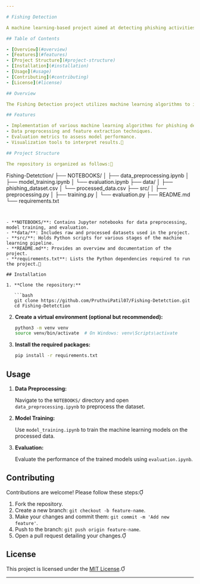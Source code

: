 ```yaml
---

# Fishing Detection

A machine learning-based project aimed at detecting phishing activities using various algorithms and techniques.

## Table of Contents

- [Overview](#overview)
- [Features](#features)
- [Project Structure](#project-structure)
- [Installation](#installation)
- [Usage](#usage)
- [Contributing](#contributing)
- [License](#license)

## Overview

The Fishing Detection project utilizes machine learning algorithms to identify and prevent phishing attacks. By analyzing patterns and characteristics common to phishing attempts, the system aims to provide accurate detection to enhance cybersecurity measures.

## Features

- Implementation of various machine learning algorithms for phishing detection.
- Data preprocessing and feature extraction techniques.
- Evaluation metrics to assess model performance.
- Visualization tools to interpret results.

## Project Structure

The repository is organized as follows:

```
Fishing-Detetction/
├── NOTEBOOKS/
│   ├── data_preprocessing.ipynb
│   ├── model_training.ipynb
│   └── evaluation.ipynb
├── data/
│   ├── phishing_dataset.csv
│   └── processed_data.csv
├── src/
│   ├── preprocessing.py
│   ├── training.py
│   └── evaluation.py
├── README.md
└── requirements.txt
```


- **NOTEBOOKS/**: Contains Jupyter notebooks for data preprocessing, model training, and evaluation.
- **data/**: Includes raw and processed datasets used in the project.
- **src/**: Holds Python scripts for various stages of the machine learning pipeline.
- **README.md**: Provides an overview and documentation of the project.
- **requirements.txt**: Lists the Python dependencies required to run the project.

## Installation

1. **Clone the repository:**

   ```bash
   git clone https://github.com/PruthviPatil07/Fishing-Detetction.git
   cd Fishing-Detetction
   ```

2. **Create a virtual environment (optional but recommended):**

   ```bash
   python3 -m venv venv
   source venv/bin/activate  # On Windows: venv\Scripts\activate
   ```

3. **Install the required packages:**

   ```bash
   pip install -r requirements.txt
   ```

## Usage

1. **Data Preprocessing:**

   Navigate to the `NOTEBOOKS/` directory and open `data_preprocessing.ipynb` to preprocess the dataset.

2. **Model Training:**

   Use `model_training.ipynb` to train the machine learning models on the processed data.

3. **Evaluation:**

   Evaluate the performance of the trained models using `evaluation.ipynb`.

## Contributing

Contributions are welcome! Please follow these steps:

1. Fork the repository.
2. Create a new branch: `git checkout -b feature-name`.
3. Make your changes and commit them: `git commit -m 'Add new feature'`.
4. Push to the branch: `git push origin feature-name`.
5. Open a pull request detailing your changes.

## License

This project is licensed under the [MIT License](LICENSE).

---
```


